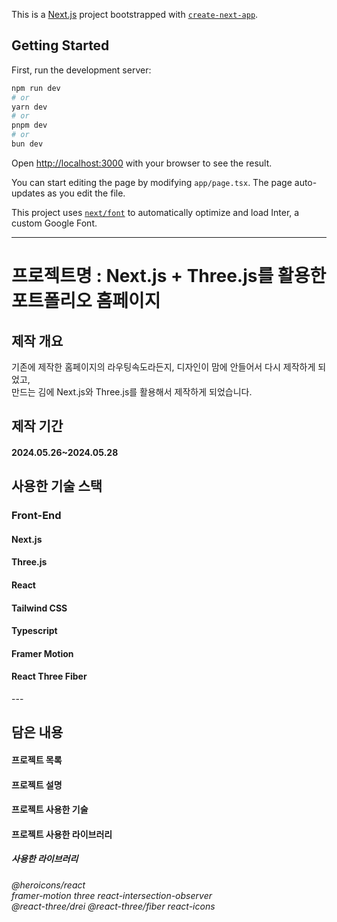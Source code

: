 This is a [Next.js](https://nextjs.org/) project bootstrapped with [`create-next-app`](https://github.com/vercel/next.js/tree/canary/packages/create-next-app).

## Getting Started

First, run the development server:

```bash
npm run dev
# or
yarn dev
# or
pnpm dev
# or
bun dev
```

Open [http://localhost:3000](http://localhost:3000) with your browser to see the result.

You can start editing the page by modifying `app/page.tsx`. The page auto-updates as you edit the file.

This project uses [`next/font`](https://nextjs.org/docs/basic-features/font-optimization) to automatically optimize and load Inter, a custom Google Font.

---

<h1>프로젝트명 : Next.js + Three.js를 활용한 포트폴리오 홈페이지</h1>

<h2>제작 개요 </h2>
<p>기존에 제작한 홈페이지의 라우팅속도라든지, 디자인이 맘에 안들어서 다시 제작하게 되었고, <br/>
    만드는 김에 Next.js와 Three.js를 활용해서 제작하게 되었습니다.</p>

<h2>제작 기간</h2>
  <h4>2024.05.26~2024.05.28</h4>

<h2>사용한 기술 스택</h2>
    <h3>Front-End</h3> 
    <h4>Next.js</h4>
    <h4>Three.js</h4>
    <h4>React</h4>
    <h4>Tailwind CSS</h4>
    <h4>Typescript</h4>
    <h4>Framer Motion</h4>
    <h4>React Three Fiber</h4>
---
<h2>담은 내용</h2>
 <h4>프로젝트 목록</h4>
 <h4>프로젝트 설명</h4>
 <h4>프로젝트 사용한 기술</h4>
 <h4>프로젝트 사용한 라이브러리</h4>

<h5>사용한 라이브러리</h5>
<h6>

@heroicons/react <br/>
framer-motion three react-intersection-observer <br/>@react-three/drei @react-three/fiber
react-icons</h6>
